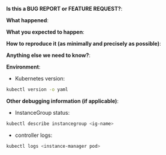 **Is this a BUG REPORT or FEATURE REQUEST?**:

**What happened**:

**What you expected to happen**:

**How to reproduce it (as minimally and precisely as possible)**:

**Anything else we need to know?**:

**Environment**:

- Kubernetes version:

```bash
kubectl version -o yaml
```

**Other debugging information (if applicable)**:

- InstanceGroup status:

```bash
kubectl describe instancegroup <ig-name>
```

- controller logs:

```bash
kubectl logs <instance-manager pod>
```
